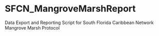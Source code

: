 # SFCN_MangroveMarshReport
Data Export and Reporting Script for South Florida Caribbean Network Mangrove Marsh Protocol
